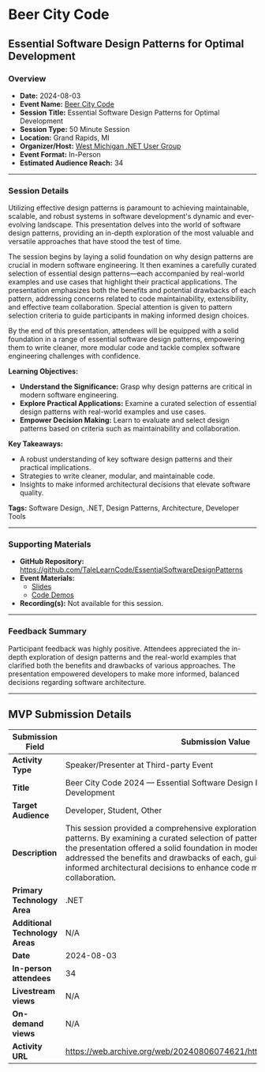 # Beer City Code

## Essential Software Design Patterns for Optimal Development

### Overview

- **Date:** 2024-08-03  
- **Event Name:** [Beer City Code](https://web.archive.org/web/20240806074621/https://www.beercitycode.com/)  
- **Session Title:** Essential Software Design Patterns for Optimal Development  
- **Session Type:** 50 Minute Session  
- **Location:** Grand Rapids, MI  
- **Organizer/Host:** [West Michigan .NET User Group](https://www.meetup.com/wmdotnet/)  
- **Event Format:** In-Person  
- **Estimated Audience Reach:** 34

---

### Session Details

Utilizing effective design patterns is paramount to achieving maintainable, scalable, and robust systems in software development's dynamic and ever-evolving landscape. This presentation delves into the world of software design patterns, providing an in-depth exploration of the most valuable and versatile approaches that have stood the test of time.

The session begins by laying a solid foundation on why design patterns are crucial in modern software engineering. It then examines a carefully curated selection of essential design patterns—each accompanied by real-world examples and use cases that highlight their practical applications. The presentation emphasizes both the benefits and potential drawbacks of each pattern, addressing concerns related to code maintainability, extensibility, and effective team collaboration. Special attention is given to pattern selection criteria to guide participants in making informed design choices.

By the end of this presentation, attendees will be equipped with a solid foundation in a range of essential software design patterns, empowering them to write cleaner, more modular code and tackle complex software engineering challenges with confidence.

**Learning Objectives:**  
- **Understand the Significance:** Grasp why design patterns are critical in modern software engineering.  
- **Explore Practical Applications:** Examine a curated selection of essential design patterns with real-world examples and use cases.  
- **Empower Decision Making:** Learn to evaluate and select design patterns based on criteria such as maintainability and collaboration.

**Key Takeaways:**  
- A robust understanding of key software design patterns and their practical implications.  
- Strategies to write cleaner, modular, and maintainable code.  
- Insights to make informed architectural decisions that elevate software quality.

**Tags:** Software Design, .NET, Design Patterns, Architecture, Developer Tools

---

### Supporting Materials

- **GitHub Repository:** https://github.com/TaleLearnCode/EssentialSoftwareDesignPatterns
- **Event Materials:**
  - [Slides](https://github.com/TaleLearnCode/EssentialSoftwareDesignPatterns/blob/main/EventMaterials/EssentialSoftwareDesignPatterns-BeerCityCode2024.pdf)
  - [Code Demos](https://github.com/TaleLearnCode/EssentialSoftwareDesignPatterns/blob/main/Demos)
- **Recording(s):** Not available for this session.

---

### Feedback Summary

Participant feedback was highly positive. Attendees appreciated the in-depth exploration of design patterns and the real-world examples that clarified both the benefits and drawbacks of various approaches. The presentation empowered developers to make more informed, balanced decisions regarding software architecture.

---

## MVP Submission Details

| Submission Field                | Submission Value                                             |
| ------------------------------- | ------------------------------------------------------------ |
| **Activity Type**               | Speaker/Presenter at Third-party Event                       |
| **Title**                       | Beer City Code 2024 — Essential Software Design Patterns for Optimal Development |
| **Target Audience**             | Developer, Student, Other                                    |
| **Description**                 | This session provided a comprehensive exploration of essential software design patterns. By examining a curated selection of patterns with real-world examples, the presentation offered a solid foundation in modern design practices. It addressed the benefits and drawbacks of each, guiding participants in making informed architectural decisions to enhance code maintainability and collaboration. |
| **Primary Technology Area**     | .NET                                                         |
| **Additional Technology Areas** | N/A                                                          |
| **Date**                        | 2024-08-03                                                   |
| **In-person attendees**         | 34                                                           |
| **Livestream views**            | N/A                                                          |
| **On-demand views**             | N/A                                                          |
| **Activity URL**                | https://web.archive.org/web/20240806074621/https://www.beercitycode.com/ |